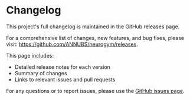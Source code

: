 # Changelog

This project's full changelog is maintained in the GitHub releases page.

For a comprehensive list of changes, new features, and bug fixes, please visit: https://github.com/ANNUBS/neurogym/releases.

This page includes:

- Detailed release notes for each version
- Summary of changes
- Links to relevant issues and pull requests

For any questions or to report issues, please use the [GitHub issues page](https://github.com/ANNUBS/neurogym/issues).
